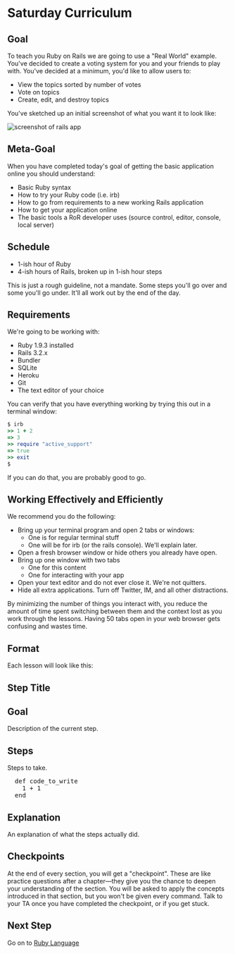 # Saturday Curriculum

## Goal

To teach you Ruby on Rails we are going to use a "Real World"
example. You've decided to create a voting system for you and your
friends to play with. You've decided at a minimum, you'd like to
allow users to:

* View the topics sorted by number of votes
* Vote on topics
* Create, edit, and destroy topics

You've sketched up an initial screenshot of what you want it to look like:

<img src="/images/curriculum/finished_app.png" alt="screenshot of rails app" class="thumbnail"></img>

## Meta-Goal
When you have completed today's goal of getting the basic
application online you should understand:

* Basic Ruby syntax
* How to try your Ruby code (i.e. irb)
* How to go from requirements to a new working Rails application
* How to get your application online
* The basic tools a RoR developer uses (source control, editor, console, local server)

## Schedule
* 1-ish hour of Ruby
* 4-ish hours of Rails, broken up in 1-ish hour steps

This is just a rough guideline, not a mandate. Some steps you'll go
over and some you'll go under. It'll all work out by the end of the
day.


## Requirements
We're going to be working with:

* Ruby 1.9.3 installed 
* Rails 3.2.x
* Bundler
* SQLite
* Heroku
* Git
* The text editor of your choice

You can verify that you have everything working by trying this out in a terminal window:

```ruby
$ irb
>> 1 + 2
=> 3
>> require "active_support"
=> true
>> exit
$
```

If you can do that, you are probably good to go.


## Working Effectively and Efficiently
We recommend you do the following:

* Bring up your terminal program and open 2 tabs or windows:
  * One is for regular terminal stuff
  * One will be for irb (or the rails console). We'll explain later.
* Open a fresh browser window or hide others you already have open.
* Bring up one window with two tabs
  * One for this content
  * One for interacting with your app
* Open your text editor and do not ever close it. We're not quitters.
* Hide all extra applications. Turn off Twitter, IM, and all other distractions.

By minimizing the number of things you interact with, you reduce the
amount of time spent switching between them and the context lost as
you work through the lessons. Having 50 tabs open in your web browser gets confusing and wastes time.


## Format
Each lesson will look like this:

<div id="lesson-format">
  <h2>Step Title</h2>
  <h2>Goal</h2>
  <p>Description of the current step.</p>
  <h2>Steps</h2>
  <p>Steps to take.</p>

  <pre>
  def code_to_write
    1 + 1
  end </pre>

  <h2>Explanation</h2>
  <p>An explanation of what the steps actually did.</p>

</div>

## Checkpoints

At the end of every section, you will get a "checkpoint". These are like practice questions after a chapter—they 
give you the chance to deepen your understanding of the section. You will be asked to apply the concepts
introduced in that section, but you won't be given every command. Talk to your TA once you have completed the
checkpoint, or if you get stuck.

## Next Step
Go on to [Ruby Language](ruby_language)
